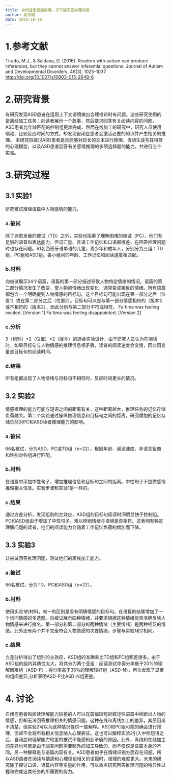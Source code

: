 ```yaml
---
title: 自闭症患者能推理，却不能回答推理问题
author: 夏秀媚
date: 2010-10-19
---
```

# 1.参考文献
Tirado, M.J., & Saldana, D. (2016). Readers with autism can produce inferences, but they cannot answer inferential questions. Journal of Autism and Developmental Disorders, 46(3), 1025-1037. http://doi.org/10.1007/s10803-015-2648-6
# 2.研究背景
有研究发现ASD患者在运用上下文语境做出合理推论时有问题。这些研究使用的是离线加工任务：向读者展示一个故事，然后要求回答有关阅读内容的问题，ASD患者比年龄匹配的控制组更难完成。然而在线加工的研究中，研究人员使用眼动、比较反应时间的方式，却发现自闭症患者会激活必要的知识并产生相关的推理。
本研究将探讨ASD患者是否能够对较长的文本进行推理，自动生成与其相符的心理模型，以及ASD患者回答有关感情推理的多项选择题的能力。共进行三个实验。
# 3.研究过程
## 3.1 实验1
研究被试推理语篇中人物感情的能力。
### a.被试
除了典型发展的被试（TD）之外，实验也招募了理解困难的被试（PC），他们有足够的语音和表达能力，但词汇量、言语工作记忆和口语都很差，在回答推理问题时也存在问题。61名西班牙语单语的儿童，青少年和成年人，分别分为三组：TD组，PC组和ASD组。各小组间的年龄、工作记忆和阅读速度相匹配。
### b.材料
向被试展示24个语篇，语篇的第一部分描述导致人物特定情绪的情况。语篇的第二部分情况发生了改变，使人物的情绪出现变化，通常变成相反的情绪。所有语篇都包含一个明确提到人物情感的目标句。这个目标句可能出现在第一部分之后（位置1）或在第二部分之后（位置2）。目标句可以是与第一部分情感相符的（版本1）或不相符的（版本2），因此分别与第二部分不符或相符。
Fa´tima was feeling excited. [Version 1]
Fa´tima was feeling disappointed. [Version 2]
### c.分析
3（组别）*2（位置）*2（版本）的混合实验设计，由于研究人员认为在阅读时，如果目标句与人物情感的推理信息相矛盾，读者的阅读速度会变慢，因此因变量是目标句的阅读时间。
### d.结果
所有组都出现了人物情绪与目标句不相符时，反应时间更长的情况。
## 3.2 实验2
情感推理的能力可能与短语之间的距离有关，这种距离越大，推理任务的记忆存储负荷越大。第二个实验通过操纵推理信息和目标句之间的距离，研究增加的记忆存储负荷对PC和ASD读者推理能力的影响。
### a.被试
66名被试，分为ASD，PC或TD组（n=22），根据年龄、阅读速度、非语言智商和性别对各组进行匹配。
### b.材料
在语篇中添加中性句子，增加推理信息和目标句之间的距离。中性句子不提供感情推理相关信息。实验步骤和实验1是一样的。
### c.结果
通过方差分析，发现组别的主效应，ASD组的目标句阅读时间明显快于控制组。
PC和ASD组由于增加了中性句子，难以辨别情绪与语境是否相符。这表明有特定理解问题的读者，他们的阅读能力会随着工作记忆负荷的增加而下降。
## 3.3 实验3
让被试回答推理问题，测试他们的离线加工能力。
### a.被试
66名被试，分为TD，PC和ASD组（n=22）。
### b.材料
使用实验1的材料，唯一的区别是没有明确情感的目标句。在语篇的结尾增加了一个询问情感的多选题。向被试展示四种情绪，并要求根据这种情绪能否准确反映人物情感来进行排名，第一部分和第二部分的两种情绪（主要情绪）是两种相反的情感。此外还有两个并不完全符合人物情感的次要情绪。步骤与实验1和2相同。
### c.结果
方差分析得出了组别的主效应，ASD组的准确率比TD组和PC组都差很多。由于ASD组的组内异质性太大，将其分为两个亚组：阅读测试中得分率低于20%的理解困难组（ASD-P）；得分率高于35%的理解较好组（ASD-N），再次发现了显著的组间差异,分析表明ASD-P比ASD-N组更差。
# 4. 讨论
自闭症患者和阅读理解能力较差的人可以在篇幅较短的叙述性语篇中推断出人物的情感，但却无法回答推理相关的情感问题，这种在线和离线加工的差异，其原因尚不清楚，但实验2可以为这种情况提供一些解释。ASD和PC组可能的确会进行推理，但却不会将所有相关信息纳入心理表征。这也可以解释实验2引入中性短语之后，自闭症和理解能力较差的被试不能感知到矛盾的原因。此外，离线和在线加工的差异也可能是由于回答问题需要额外的加工导致的，而不仅仅是语篇本身的不同。另一种解释是与语篇内容有关。ASD患者似乎在情绪识别方面存在问题，所以ASD患者在阅读与情感和心理理论相关的语篇时，推理的难度更大。未来的研究除了探讨口语、语篇内容等变量的作用，可以重点研究回答推理问题的特异性过程和完成这类任务的所需要的能力。



